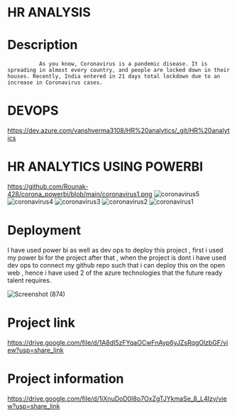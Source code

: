 # HR ANALYSIS

# Description
              As you know, Coronavirus is a pandemic disease. It is spreading in almost every country, and people are locked down in their houses. Recently, India entered in 21 days total lockdown due to an increase in Coronavirus cases.


# DEVOPS 


https://dev.azure.com/vanshverma3108/HR%20analytics/_git/HR%20analytics

 # HR ANALYTICS USING POWERBI
 https://github.com/Rounak-428/corona_powerbi/blob/main/coronavirus1.png
![coronavirus5]()
![coronavirus4](https://user-images.githubusercontent.com/126977380/228224614-66145a75-fb0c-4c44-8f41-923e1246d8dd.png)
![coronavirus3](https://user-images.githubusercontent.com/126977380/228224637-ad65975d-1c34-40d0-9cb1-b6e82b332326.png)
![coronavirus2](https://user-images.githubusercontent.com/126977380/228224650-e3d034ab-4c44-4ebb-9590-b02c3e018077.png)
![coronavirus1](https://user-images.githubusercontent.com/126977380/228224664-916ae86b-643a-443f-8c10-c8def9f25b9e.png)

# Deployment 


I have used power bi as well as dev ops to deploy this project , first i used my power bi for the project after that , when the project is dont i have used dev ops to connect my github repo such that i can deploy this on the open web , hence i have used 2 of the azure technologies that the future ready talent requires.


![Screenshot (874)](https://user-images.githubusercontent.com/126977380/228234742-3908e416-f0c4-4363-b2b5-ca01c3f7ab4c.png)

# Project link
https://drive.google.com/file/d/1A8dI5zFYqaOCwFnAyp6yJZsRqgOlzbGF/view?usp=share_link

# Project information
https://drive.google.com/file/d/1iXnuDoD0I8o7OxZgTJYkmaSe_8_L4Izy/view?usp=share_link
